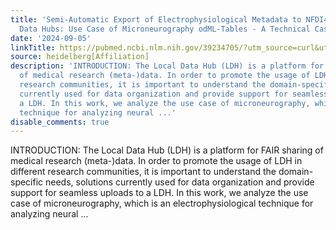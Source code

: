 ```yaml
---
title: 'Semi-Automatic Export of Electrophysiological Metadata to NFDI4Health Local
  Data Hubs: Use Case of Microneurography odML-Tables - A Technical Case Report'
date: '2024-09-05'
linkTitle: https://pubmed.ncbi.nlm.nih.gov/39234705/?utm_source=curl&utm_medium=rss&utm_campaign=pubmed-2&utm_content=1FakS-2QOkCT8HsMOQP1bCRQ4YzyumYOmxmF0moLsQ3dFB1E9V&fc=20220326224207&ff=20240905183429&v=2.18.0.post9+e462414
source: heidelberg[Affiliation]
description: 'INTRODUCTION: The Local Data Hub (LDH) is a platform for FAIR sharing
  of medical research (meta-)data. In order to promote the usage of LDH in different
  research communities, it is important to understand the domain-specific needs, solutions
  currently used for data organization and provide support for seamless uploads to
  a LDH. In this work, we analyze the use case of microneurography, which is an electrophysiological
  technique for analyzing neural ...'
disable_comments: true
---
```

INTRODUCTION: The Local Data Hub (LDH) is a platform for FAIR sharing of medical research (meta-)data. In order to promote the usage of LDH in different research communities, it is important to understand the domain-specific needs, solutions currently used for data organization and provide support for seamless uploads to a LDH. In this work, we analyze the use case of microneurography, which is an electrophysiological technique for analyzing neural ...